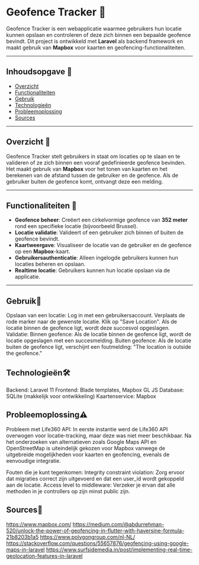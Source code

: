 # **Geofence Tracker** 📍

Geofence Tracker is een webapplicatie waarmee gebruikers hun locatie kunnen opslaan en controleren of deze zich binnen een bepaalde geofence bevindt. Dit project is ontwikkeld met **Laravel** als backend framework en maakt gebruik van **Mapbox** voor kaarten en geofencing-functionaliteiten.

---

## **Inhoudsopgave** 📑

- [Overzicht](#overzicht)
- [Functionaliteiten](#functionaliteiten)
- [Gebruik](#gebruik)
- [Technologieën](#technologieën)
- [Probleemoplossing](#probleemoplossing)
- [Sources](#Sources)

---

## **Overzicht** 🎯

Geofence Tracker stelt gebruikers in staat om locaties op te slaan en te valideren of ze zich binnen een vooraf gedefinieerde geofence bevinden. Het maakt gebruik van **Mapbox** voor het tonen van kaarten en het berekenen van de afstand tussen de gebruiker en de geofence. Als de gebruiker buiten de geofence komt, ontvangt deze een melding.

---

## **Functionaliteiten** 🚀

- **Geofence beheer**: Creëert een cirkelvormige geofence van **352 meter** rond een specifieke locatie (bijvoorbeeld Brussel).
- **Locatie validatie**: Valideert of een gebruiker zich binnen of buiten de geofence bevindt.
- **Kaartweergave**: Visualiseer de locatie van de gebruiker en de geofence op een **Mapbox**-kaart.
- **Gebruikersauthenticatie**: Alleen ingelogde gebruikers kunnen hun locaties beheren en opslaan.
- **Realtime locatie**: Gebruikers kunnen hun locatie opslaan via de applicatie.

---

## **Gebruik**📍
Opslaan van een locatie:
Log in met een gebruikersaccount.
Verplaats de rode marker naar de gewenste locatie.
Klik op "Save Location". Als de locatie binnen de geofence ligt, wordt deze succesvol opgeslagen.
Validatie:
Binnen geofence: Als de locatie binnen de geofence ligt, wordt de locatie opgeslagen met een succesmelding.
Buiten geofence: Als de locatie buiten de geofence ligt, verschijnt een foutmelding:
"The location is outside the geofence."

## **Technologieën**🛠️
Backend: Laravel 11
Frontend: Blade templates, Mapbox GL JS
Database: SQLite (makkelijk voor ontwikkeling)
Kaartenservice: Mapbox


## **Probleemoplossing**⚠️
Probleem met Life360 API:
In eerste instantie werd de Life360 API overwogen voor locatie-tracking, maar deze was niet meer beschikbaar. Na het onderzoeken van alternatieven zoals Google Maps API en OpenStreetMap is uiteindelijk gekozen voor Mapbox vanwege de uitgebreide mogelijkheden voor kaarten en geofencing, evenals de eenvoudige integratie.

Fouten die je kunt tegenkomen:
Integrity constraint violation: Zorg ervoor dat migraties correct zijn uitgevoerd en dat een user_id wordt gekoppeld aan de locatie.
Access level to middleware: Verzeker je ervan dat alle methoden in je controllers op zijn minst public zijn.

## **Sources**🙏

https://www.mapbox.com/
https://medium.com/@abdurrehman-520/unlock-the-power-of-geofencing-in-flutter-with-haversine-formula-21b8203b1a5
https://www.polygongroup.com/nl-NL/
https://stackoverflow.com/questions/55657876/geofencing-using-google-maps-in-laravel
https://www.surfsidemedia.in/post/implementing-real-time-geolocation-features-in-laravel
